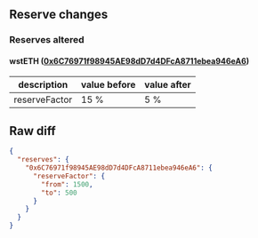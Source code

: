 ## Reserve changes

### Reserves altered

#### wstETH ([0x6C76971f98945AE98dD7d4DFcA8711ebea946eA6](https://gnosisscan.io/address/0x6C76971f98945AE98dD7d4DFcA8711ebea946eA6))

| description | value before | value after |
| --- | --- | --- |
| reserveFactor | 15 % | 5 % |


## Raw diff

```json
{
  "reserves": {
    "0x6C76971f98945AE98dD7d4DFcA8711ebea946eA6": {
      "reserveFactor": {
        "from": 1500,
        "to": 500
      }
    }
  }
}
```